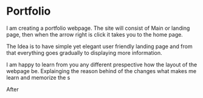 # Portfolio
I am creating a portfolio webpage. 
The site will consist of Main or landing page, then when the arrow right is click it takes you to the home page.

The Idea is to have simple yet elegant user friendly landing page and from that everything goes gradually to displaying more information.

I am happy to learn from you any different prespective how the layout of the webpage be. 
Explainging the reason behind of the changes what makes me learn and memorize the s

After 
